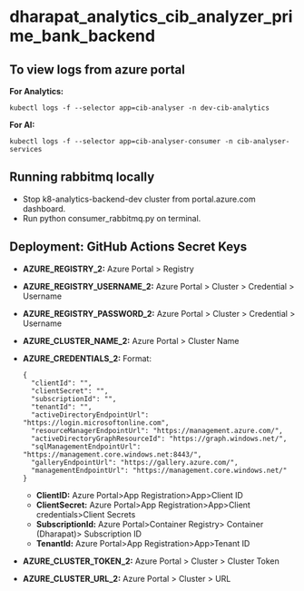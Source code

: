 # dharapat_analytics_cib_analyzer_prime_bank_backend

## To view logs from azure portal

**For Analytics:**

```**
kubectl logs -f --selector app=cib-analyser -n dev-cib-analytics
```

**For AI:**

```
kubectl logs -f --selector app=cib-analyser-consumer -n cib-analyser-services
```

## Running rabbitmq locally

* Stop k8-analytics-backend-dev cluster from portal.azure.com dashboard.
* Run python consumer_rabbitmq.py on terminal.

## Deployment: GitHub Actions Secret Keys

* **AZURE_REGISTRY_2:** Azure Portal > Registry
* **AZURE_REGISTRY_USERNAME_2:** Azure Portal > Cluster > Credential > Username
* **AZURE_REGISTRY_PASSWORD_2:** Azure Portal > Cluster > Credential > Username
* **AZURE_CLUSTER_NAME_2:** Azure Portal > Cluster Name
* **AZURE_CREDENTIALS_2:**
  Format:

  ```{
  {
  	"clientId": "",
  	"clientSecret": "",
  	"subscriptionId": "",
  	"tenantId": "",
  	"activeDirectoryEndpointUrl": "https://login.microsoftonline.com",
  	"resourceManagerEndpointUrl": "https://management.azure.com/",
  	"activeDirectoryGraphResourceId": "https://graph.windows.net/",
  	"sqlManagementEndpointUrl": "https://management.core.windows.net:8443/",
  	"galleryEndpointUrl": "https://gallery.azure.com/",
  	"managementEndpointUrl": "https://management.core.windows.net/"
  }
  ```
  * **ClientID:** Azure Portal>App Registration>App>Client ID
  * **ClientSecret:** Azure Portal>App Registration>App>Client credentials>Client Secrets
  * **SubscriptionId:** Azure Portal>Container Registry> Container (Dharapat)> Subscription ID
  * **TenantId:** Azure Portal>App Registration>App>Tenant ID
* **AZURE_CLUSTER_TOKEN_2:** Azure Portal > Cluster > Cluster Token
* **AZURE_CLUSTER_URL_2:** Azure Portal > Cluster > URL
